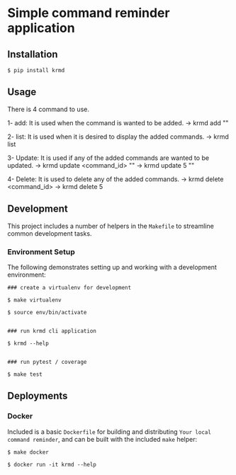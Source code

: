 # Simple command reminder application

## Installation

```
$ pip install krmd

```
## Usage

There is 4 command to use. 

1- add:    It is used when the command is wanted to be added.
   -> krmd add "<command>" 

2- list:   It is used when it is desired to display the added commands.
   -> krmd list

3- Update: It is used if any of the added commands are wanted to be updated.
   -> krmd update <command_id> "<command>"
      -> krmd update 5 "<command>"

4- Delete: It is used to delete any of the added commands.
   -> krmd delete <command_id>
      -> krmd delete 5

## Development

This project includes a number of helpers in the `Makefile` to streamline common development tasks.

### Environment Setup

The following demonstrates setting up and working with a development environment:

```
### create a virtualenv for development

$ make virtualenv

$ source env/bin/activate


### run krmd cli application

$ krmd --help


### run pytest / coverage

$ make test
```

## Deployments

### Docker

Included is a basic `Dockerfile` for building and distributing `Your local command reminder`,
and can be built with the included `make` helper:

```
$ make docker

$ docker run -it krmd --help
```
